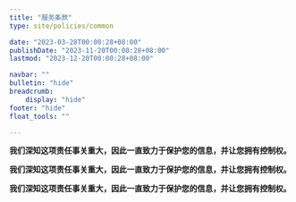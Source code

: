 ```yaml
---
title: "服务条款"
type: site/policies/common

date: "2023-03-28T00:00:28+08:00"
publishDate: "2023-11-20T00:00:28+08:00"
lastmod: "2023-12-20T00:00:28+08:00"

navbar: ""
bulletin: "hide"
breadcrumb:
    display: "hide"
footer: "hide"
float_tools: ""

---
```


**我们深知这项责任事关重大，因此一直致力于保护您的信息，并让您拥有控制权。**

**我们深知这项责任事关重大，因此一直致力于保护您的信息，并让您拥有控制权。**

**我们深知这项责任事关重大，因此一直致力于保护您的信息，并让您拥有控制权。**

